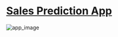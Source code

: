 # [Sales Prediction App]((https://salesprediction.streamlit.app/))
![app_image](https://github.com/vkoul/st_sales_prediction/blob/main/resources/app_image.PNG)
